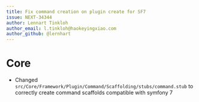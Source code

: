 ```yaml
---
title: Fix command creation on plugin create for SF7
issue: NEXT-34344
author: Lennart Tinkloh
author_email: l.tinkloh@haokeyingxiao.com
author_github: @lernhart
---
```

# Core
* Changed `src/Core/Framework/Plugin/Command/Scaffolding/stubs/command.stub` to correctly create command scaffolds compatible with symfony 7
